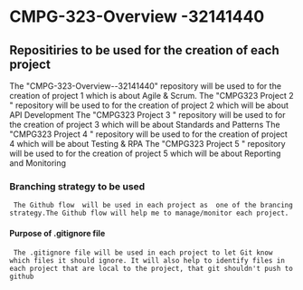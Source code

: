 # CMPG-323-Overview -32141440
## Repositiries  to be used for the creation of each project
  The "CMPG-323-Overview--32141440" repository will be used to for the creation of project 1 which is about Agile & Scrum.
  The "CMPG323 Project 2 " repository will be used to for the creation of project 2 which will be about API Development
  The "CMPG323 Project 3 " repository will be used to for the creation of project 3 which will be about Standards and Patterns
  The "CMPG323 Project 4 " repository will be used to for the creation of project 4 which will be about Testing & RPA
  The "CMPG323 Project 5 " repository will be used to for the creation of project 5 which will be about Reporting and Monitoring
  
### Branching strategy to be used
     The Github flow  will be used in each project as  one of the brancing strategy.The Github flow will help me to manage/monitor each project.
   
#### Purpose of .gitignore file
     The .gitignore file will be used in each project to let Git know which files it should ignore. It will also help to identify files in each project that are local to the project, that git shouldn't push to github
